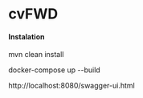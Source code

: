 # cvFWD

#### Instalation
mvn clean install

docker-compose up --build

http://localhost:8080/swagger-ui.html


